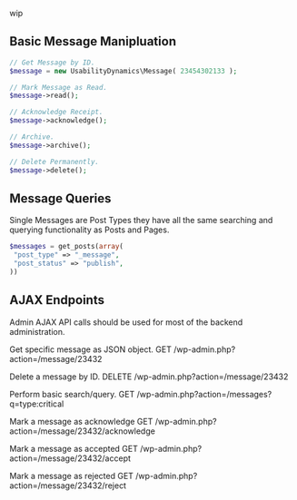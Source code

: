 wip

## Basic Message Manipluation
```php
// Get Message by ID.
$message = new UsabilityDynamics\Message( 23454302133 );

// Mark Message as Read.
$message->read();

// Acknowledge Receipt.
$message->acknowledge();

// Archive.
$message->archive();

// Delete Permanently.
$message->delete();
```

## Message Queries
Single Messages are Post Types they have all the same searching and querying functionality as Posts and Pages.

```php
$messages = get_posts(array(
 "post_type" => "_message",
 "post_status" => "publish",
))
```

## AJAX Endpoints
Admin AJAX API calls should be used for most of the backend administration.

Get specific message as JSON object.
GET     /wp-admin.php?action=/message/23432

Delete a message by ID.
DELETE  /wp-admin.php?action=/message/23432

Perform basic search/query.
GET     /wp-admin.php?action=/messages?q=type:critical

Mark a message as acknowledge
GET    /wp-admin.php?action=/message/23432/acknowledge

Mark a message as accepted
GET    /wp-admin.php?action=/message/23432/accept

Mark a message as rejected
GET    /wp-admin.php?action=/message/23432/reject


